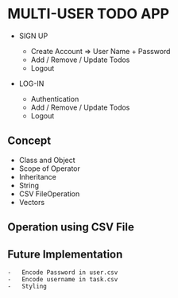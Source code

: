 # MULTI-USER TODO APP

- SIGN UP
    - Create Account => User Name + Password
    - Add / Remove / Update Todos
    - Logout

- LOG-IN
    - Authentication
    - Add / Remove / Update Todos
    - Logout

## Concept
- Class and Object
- Scope of Operator
- Inheritance
- String
- CSV FileOperation
- Vectors 

## Operation using CSV File

## Future Implementation
    -   Encode Password in user.csv
    -   Encode username in task.csv
    -   Styling
